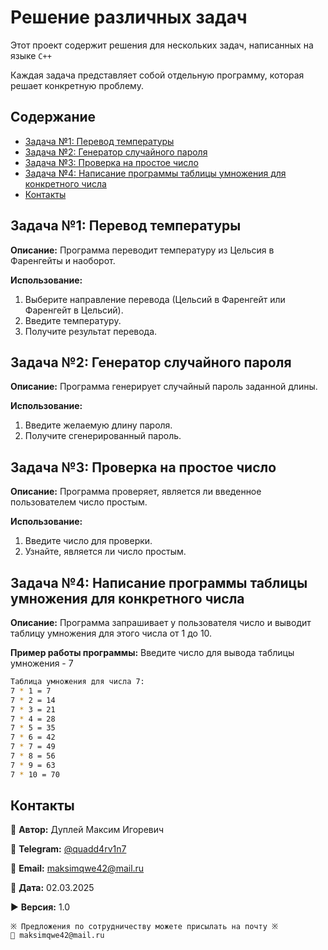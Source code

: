 # Решение различных задач

Этот проект содержит решения для нескольких задач, написанных на языке `C++`

Каждая задача представляет собой отдельную программу, которая решает конкретную проблему.

## Содержание

- [Задача №1: Перевод температуры](#задача-1-перевод-температуры)
- [Задача №2: Генератор случайного пароля](#задача-2-генератор-случайного-пароля)
- [Задача №3: Проверка на простое число](#задача-3-проверка-на-простое-число)
- [Задача №4: Написание программы таблицы умножения для конкретного числа](#задача-4-написание-программы-таблицы-умножения-для-конкретного-числа)
- [Контакты](#контакты)

## Задача №1: Перевод температуры

**Описание:** Программа переводит температуру из Цельсия в Фаренгейты и наоборот.

**Использование:**
1. Выберите направление перевода (Цельсий в Фаренгейт или Фаренгейт в Цельсий).
2. Введите температуру.
3. Получите результат перевода.

## Задача №2: Генератор случайного пароля

**Описание:** Программа генерирует случайный пароль заданной длины.

**Использование:**
1. Введите желаемую длину пароля.
2. Получите сгенерированный пароль.

## Задача №3: Проверка на простое число

**Описание:** Программа проверяет, является ли введенное пользователем число простым.

**Использование:**

1. Введите число для проверки.
2. Узнайте, является ли число простым.

## Задача №4: Написание программы таблицы умножения для конкретного числа

**Описание:** Программа запрашивает у пользователя число и выводит таблицу умножения для этого числа от 1 до 10.

**Пример работы программы:** Введите число для вывода таблицы умножения - 7

```bash
Таблица умножения для числа 7:
7 * 1 = 7
7 * 2 = 14
7 * 3 = 21
7 * 4 = 28
7 * 5 = 35
7 * 6 = 42
7 * 7 = 49
7 * 8 = 56
7 * 9 = 63
7 * 10 = 70
```

## Контакты

💼 **Автор:** Дуплей Максим Игоревич

📲 **Telegram:** [@quadd4rv1n7](https://t.me/quadd4rv1n7)

📧 **Email:** [maksimqwe42@mail.ru](mailto:maksimqwe42@mail.ru)

📅 **Дата:** 02.03.2025

▶️ **Версия:** 1.0

```
※ Предложения по сотрудничеству можете присылать на почту ※
📧 maksimqwe42@mail.ru
```
